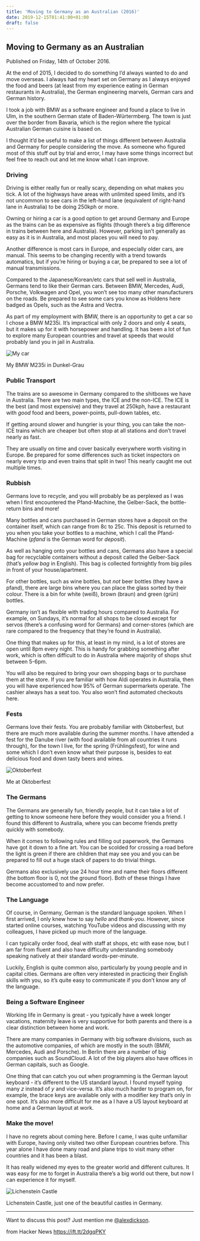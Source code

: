 ```yaml
---
title: 'Moving to Germany as an Australian (2016)'
date: 2019-12-15T01:41:00+01:00
draft: false
---
```


Moving to Germany as an Australian
----------------------------------

Published on Friday, 14th of October 2016.

At the end of 2015, I decided to do something I’d always wanted to do and move overseas. I always had my heart set on Germany as I always enjoyed the food and beers (at least from my experience eating in German restaurants in Australia), the German engineering marvels, German cars and German history.

I took a job with BMW as a software engineer and found a place to live in Ulm, in the southern German state of Baden-Würtermberg. The town is just over the border from Bavaria, which is the region where the typical Australian German cuisine is based on.

I thought it’d be useful to make a list of things different between Australia and Germany for people considering the move. As someone who figured most of this stuff out by trial and error, I may have some things incorrect but feel free to reach out and let me know what I can improve.

### Driving

Driving is either really fun or really scary, depending on what makes you tick. A lot of the highways have areas with unlimited speed limits, and it’s not uncommon to see cars in the left-hand lane (equivalent of right-hand lane in Australia) to be doing 250kph or more.

Owning or hiring a car is a good option to get around Germany and Europe as the trains can be as expensive as flights (though there’s a big difference in trains between here and Australia). However, parking isn’t generally as easy as it is in Australia, and most places you will need to pay.

Another difference is most cars in Europe, and especially older cars, are manual. This seems to be changing recently with a trend towards automatics, but if you’re hiring or buying a car, be prepared to see a lot of manual transmissions.

Compared to the Japanese/Korean/etc cars that sell well in Australia, Germans tend to like their German cars. Between BMW, Mercedes, Audi, Porsche, Volkwagen and Opel, you won’t see too many other manufacturers on the roads. Be prepared to see some cars you know as Holdens here badged as Opels, such as the Astra and Vectra.

As part of my employment with BMW, there is an opportunity to get a car so I chose a BMW M235i. It’s impractical with only 2 doors and only 4 seats, but it makes up for it with horsepower and handling. It has been a lot of fun to explore many European countries and travel at speeds that would probably land you in jail in Australia.

![My car](http://i.imgur.com/zsKCZ9K.png)

My BMW M235i in Dunkel-Grau

### Public Transport

The trains are so awesome in Germany compared to the shitboxes we have in Australia. There are two main types, the ICE and the non-ICE. The ICE is the best (and most expensive) and they travel at 250kph, have a restaurant with _good_ food and beers, power-points, pull-down tables, etc.

If getting around slower and hungrier is your thing, you can take the non-ICE trains which are cheaper but often stop at all stations and don’t travel nearly as fast.

They are usually on time and cover basically everywhere worth visiting in Europe. Be prepared for some differences such as ticket inspectors on nearly every trip and even trains that split in two! This nearly caught me out multiple times.

### Rubbish

Germans love to recycle, and you will probably be as perplexed as I was when I first encountered the Pfand-Machine, the Gelber-Sack, the bottle-return bins and more!

Many bottles and cans purchased in German stores have a deposit on the container itself, which can range from 8c to 25c. This deposit is returned to you when you take your bottles to a machine, which I call the Pfand-Machine (_pfand_ is the German word for _deposit_).

As well as hanging onto your bottles and cans, Germans also have a special bag for recyclable containers without a deposit called the Gelber-Sack (that’s _yellow bag_ in English). This bag is collected fortnightly from big piles in front of your house/apartment.

For other bottles, such as wine bottles, but _not_ beer bottles (they have a pfand), there are large bins where you can place the glass sorted by their colour. There is a bin for white (weiß), brown (braun) and green (grün) bottles.

Germany isn’t as flexible with trading hours compared to Australia. For example, on Sundays, it’s normal for all shops to be closed except for servos (there’s a confusing word for Germans) and corner-stores (which are rare compared to the frequency that they’re found in Australia).

One thing that makes up for this, at least in my mind, is a lot of stores are open until 8pm every night. This is handy for grabbing something after work, which is often difficult to do in Australia where majority of shops shut between 5-6pm.

You will also be required to bring your own shopping bags or to purchase them at the store. If you are familiar with how Aldi operates in Australia, then you will have experienced how 95% of German supermarkets operate. The cashier always has a seat too. You also won’t find automated checkouts here.

### Fests

Germans love their fests. You are probably familiar with Oktoberfest, but there are much more available during the summer months. I have attended a fest for the Danube river (with food available from all countries it runs through), for the town I live, for the spring (Frühlingsfest), for wine and some which I don’t even know what their purpose is, besides to eat delicious food and down tasty beers and wines.

![Oktoberfest](http://i.imgur.com/qMtnZNQ.png)

Me at Oktoberfest

### The Germans

The Germans are generally fun, friendly people, but it can take a lot of getting to know someone here before they would consider you a friend. I found this different to Australia, where you can become friends pretty quickly with somebody.

When it comes to following rules and filling out paperwork, the Germans have got it down to a fine art. You can be scolded for crossing a road before the light is green if there are children that may see you and you can be prepared to fill out a huge stack of papers to do trivial things.

Germans also exclusively use 24 hour time and name their floors different (the bottom floor is 0, not the ground floor). Both of these things I have become accustomed to and now prefer.

### The Language

Of course, in Germany, German is the standard language spoken. When I first arrived, I only knew how to say _hello_ and _thank-you_. However, since started online courses, watching YouTube videos and discussing with my colleagues, I have picked up much more of the language.

I can typically order food, deal with staff at shops, etc with ease now, but I am far from fluent and also have difficulty understanding somebody speaking natively at their standard words-per-minute.

Luckily, English is quite common also, particularly by young people and in capital cities. Germans are often very interested in practicing their English skills with you, so it’s quite easy to communicate if you don’t know any of the language.

### Being a Software Engineer

Working life in Germany is great - you typically have a week longer vacations, maternity leave is very supportive for both parents and there is a clear distinction between home and work.

There are many companies in Germany with big software divisions, such as the automotive companies, of which are mostly in the south (BMW, Mercedes, Audi and Porsche). In Berlin there are a number of big companies such as SoundCloud. A lot of the big players also have offices in German capitals, such as Google.

One thing that can catch you out when programming is the German layout keyboard - it’s different to the US standard layout. I found myself typing many _z_ instead of _y_ and vice-versa. It’s also much harder to program on, for example, the brace keys are available only with a modifier key that’s only in one spot. It’s also more difficult for me as a I have a US layout keyboard at home and a German layout at work.

### Make the move!

I have no regrets about coming here. Before I came, I was quite unfamiliar with Europe, having only visited two other European countries before. This year alone I have done many road and plane trips to visit many other countries and it has been a blast.

It has really widened my eyes to the greater world and different cultures. It was easy for me to forget in Australia there’s a big world out there, but now I can experience it for myself.

![Lichenstein Castle](http://i.imgur.com/3tvWmSw.png)

Lichenstein Castle, just one of the beautiful castles in Germany.

* * *

Want to discuss this post? Just mention me [@alexdickson](http://twitter.com/alexdickson).

  
  
from Hacker News https://ift.tt/2dgqPKY